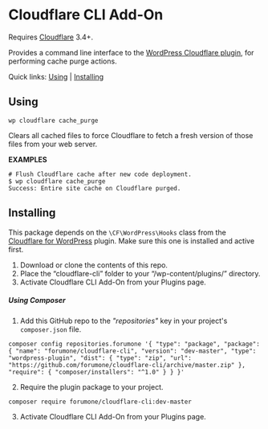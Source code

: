 Cloudflare CLI Add-On
=====================

Requires [Cloudflare](https://wordpress.org/plugins/cloudflare/) 3.4+.

Provides a command line interface to the [WordPress Cloudflare plugin](https://www.cloudflare.com/integrations/wordpress/), for performing cache purge actions. 

Quick links: [Using](#using) | [Installing](#installing)

## Using

~~~
wp cloudflare cache_purge
~~~

Clears all cached files to force Cloudflare to fetch a fresh version of those files from your web server.

**EXAMPLES**

    # Flush Cloudflare cache after new code deployment.
    $ wp cloudflare cache_purge
    Success: Entire site cache on Cloudflare purged.

## Installing

This package depends on the `\CF\WordPress\Hooks` class from the [Cloudflare for WordPress](https://wordpress.org/plugins/cloudflare/) plugin. Make sure this one is installed and active first. 

1. Download or clone the contents of this repo.
2. Place the “cloudflare-cli” folder to your “/wp-content/plugins/” directory.
3. Activate Cloudflare CLI Add-On from your Plugins page.

##### Using Composer

1. Add this GitHub repo to the _"repositories"_ key in your project's `composer.json` file.

```
composer config repositories.forumone '{ "type": "package", "package": { "name": "forumone/cloudflare-cli", "version": "dev-master", "type": "wordpress-plugin", "dist": { "type": "zip", "url": "https://github.com/forumone/cloudflare-cli/archive/master.zip" }, "require": { "composer/installers": "^1.0" } } }'
```

2. Require the plugin package to your project.
~~~
composer require forumone/cloudflare-cli:dev-master
~~~

3. Activate Cloudflare CLI Add-On from your Plugins page.


